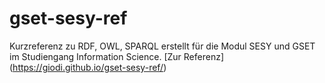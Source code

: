 # gset-sesy-ref
Kurzreferenz zu RDF, OWL, SPARQL erstellt für die Modul SESY und GSET im Studiengang Information Science.
[Zur Referenz] (https://giodi.github.io/gset-sesy-ref/)
